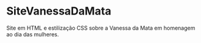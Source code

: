 # SiteVanessaDaMata

Site em HTML e estilização CSS sobre a Vanessa da Mata em homenagem ao dia das mulheres.
